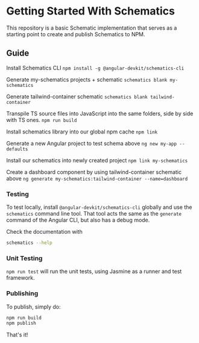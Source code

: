 # Getting Started With Schematics

This repository is a basic Schematic implementation that serves as a starting point to create and publish Schematics to NPM.

## Guide
Install Schematics CLI
`npm install -g @angular-devkit/schematics-cli`

Generate my-schematics projects + schematic
`schematics blank my-schematics`

Generate tailwind-container schematic
`schematics blank tailwind-container`

Transpile TS source files into JavaScript into the same folders, side by side with TS ones.
`npm run build`

Install schematics library into our global npm cache
`npm link`

Generate a new Angular project to test schema above
`ng new my-app --defaults`

Install our schematics into newly created project
`npm link my-schematics`

Create a dashboard component by using tailwind-container schematic above
`ng generate my-schematics:tailwind-container --name=dashboard`

### Testing

To test locally, install `@angular-devkit/schematics-cli` globally and use the `schematics` command line tool. That tool acts the same as the `generate` command of the Angular CLI, but also has a debug mode.

Check the documentation with

```bash
schematics --help
```

### Unit Testing

`npm run test` will run the unit tests, using Jasmine as a runner and test framework.

### Publishing

To publish, simply do:

```bash
npm run build
npm publish
```

That's it!

